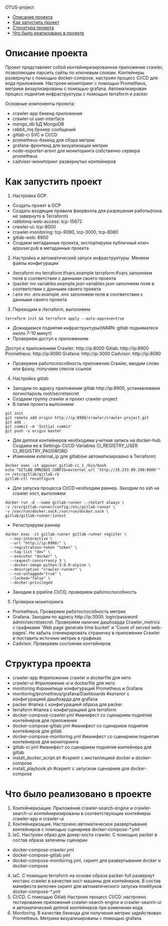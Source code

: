 OTUS-project
* [Описание проекта](#Описание-проекта)
* [Как запустить проект](#Как-запустить-проект)
* [Структура проекта](#Структура-проекта)
* [Что было реализовано в проекте](#Что-было-реализовано-в-проекте)
# Описание проекта
Проект представляет собой контейнеризированное приложение crawler, позволяющее парсить сайты по ключевым словам. Контейнеры  развернуты с помощью  docker-compose,
настроен процесс CI/CD для кода приложения. Настроен мониторинг с помощью Prometheus, метрики визаулизированы с помощью grafana. Автоматизирован процесс поднятия инфраструктуры с помощью terraform и packer

Основные компоненты проекта:
- crawler-app бекенд приложения
- crawler-ui user-interface
- mongo_db БД MongoDB
- rabbit_mq брокер сообщений
- gitlab-ci SVC и CI/CD
- prometheus-бекенд для сбора метрик
- grafana-фронтенд для визуализации метрик
- node-exporter-агент для мониторинга собственно сервера prometheus
- cadvisor-мониторинг развернутых контейнеров


# Как запустить проект
1. Настройка GCP. 
 - Создать проект в GCP
 - Создать входящие правила фаерволла для разрешения работы(пока не завернуто в Terraform)
  - rabbitmq-web-access: tcp-15672
  - crawler-ui: tcp-8000
  - crawler-monitoring: tcp-9090, tcp-3000, tcp-8080
  - gitlab-web: 8900
 - Создаем метаданные проекта, экспортируем публичный ключ appuser.pub в метаданные проекта
2. Настройка и автоматический запуск инфраструктуры. Меняем файлы конфигурации 
 - /terraform  mv terraform.tfvars.example terraform.tfvars заполняем поля в соответствии с данными своего проекта
 - /packer mv variables.example.json variables.json заполняем поля в соответствии с данными своего проекта
 - /.env mv .env.example .env заполняем поля в соответствии с данными своего проекта
3. Переходим в /terraform, выполняем
```
terraform init && terraform apply --auto-approve=true
```
- Дожидаемся поднятия инфраструктуры(WARN: gitlab подниматеся около 7-10 минут)
- Проверяем доступ к приложениям 
 
Доступ к приложениям
Crawler: http://ip:8000
Gitlab: http://ip:8900
Prometheus: http://ip:9090
Grafana: http://ip:3000
Cadvisor: http://ip:8080
- Проверяем работоспособность приложения Crawler, вводим слово или фразу, получаем список ссылок
4. Настройка gitlab
 - Заходим по адресу приложения gitlab http://ip:8900, устанавливаем логин/пароль root/secretsecret
 - Создаем группу crawler и проект crawler-project
 - В папке проекта выполняем
 ```
 git init
 git remote add origin http://ip:8900/crawler/crawler-project.git
 git add .
 git commit -m 'Initial commit'
 git push -u origin master
 ``` 
 - Для деплоя контейнеров необходима учетная запись на docker-hub. Создаем ее в Settings-CI/CD-Variables
 CI_REGISTRY_USER
 CI_REGISTRY_PASSWORD
 - Изменяем external_ip для gitlab(не автоматизировано в Terraform)
```
docker exec -it appuser_gitlab-ci_1 /bin/bash
echo "GITLAB_OMNIBUS_CONFIG=external_url 'http://35.233.89.190:8900'" >> /etc/gitlab/gitlab.rb
gitlab-ctl reconfigure
``` 
 - Для запуска процесса CI/CD необходим раннер. Заходим по ssh на crawler хост, выполняем
 ```
 docker run -d --name gitlab-runner --restart always \
-v /srv/gitlab-runner/config:/etc/gitlab-runner \
-v /var/run/docker.sock:/var/run/docker.sock \
gitlab/gitlab-runner:latest 
 ```
- Регистрируем раннер
```
docker exec -it gitlab-runner gitlab-runner register \
  --non-interactive \
  --url "http://ip:8900/" \
  --registration-token "token" \
  --tag-list "dev" \
  --executor "docker" \
  --request-concurrency 3 \
  --docker-image python:3.6.0-alpine \
  --description "crawler-runner" \
  --run-untagged="true" \
  --locked="false" \
  --docker-privileged
``` 
- Заходим в pipeline CI/CD, проверяем работоспособность


5. Проверка мониторинга
 - Prometheus. Проверяем работоспособность метрик
 - Grafana. Заходим по адресу http://ip:3000. login/password admin/secretsecret. Проверяем наличие дашбоарда Crawler_metrics с графиками 'Web page generate time bucket' и 'Count of served web-pages'. Не забыть сгененрировать страничку в приложении Crawler и поставить источник метрик в графиках
 - Cadvisor. Проверяем состояние контейнеров


# Структура проекта

- crawler-app #приложение crawler и dockerfile для него
- crawler-ui  #приложение ui и dockerfile для него
- monitoring  #хранилище конфигураций Prometheus и Grafana
- monitoring/prometheus/grafana/Dashboards #каталог с конфигурацией дашбоарда для grafana
- packer      #папка с конфигурацией образа для packer
- terraform   #папка с конфигурацией для terraform
- docker-compose-crawler.yml #манифест со сценарием поднятия контейнеров для приложения
- docker-compose-gitlab.yml #манифест со сценарием поднятия контейнеров для gitlab
- docker-compose-monitoring.yml #манифест со сценарием поднятия контейнеров для мониторинга
- gitlab-ci.yml #манифест со сценарием поднятия контейнера для gitlab
- install_docker_script.sh #скрипт с инсталляцией docker и docker-compose
- install_playbook.sh #скрипт с запуском сценариев для docker-compose


# Что было реализовано в проекте

1. Контейнеризация. Приложения crawler-search-engine и crawler-search-ui контейниризированы в соответствующие контейнеры crawler-app и crawler-ui
2. Контейнеризация. Настроено автоматическое развертывание контейнеров с помощью сценариев docker-compose-*.yml
3. IaC. Настроен образ для докер-хоста crawler. С помощью packer в состав образа запечены сценарии 
- docker-compose-crawler.yml
- docker-compose-gitlab.yml
- docker-compose-monitoring.yml,
скрипт для развертывания docker и docker-compose
4. IaC. C помощью terraform на основе образа packer-full развернут инстанс crawler в качестве хост-машины для контейнеров. В состав манифеста включен скрипт для автоматического запуска плейбуков docker-compose-*.yml 
5. CI/CD. C помощью Gitlab Настроен процесс CI/CD: настроено тестирование приложений crawler-search-engine и crawler-search-ui и автоматический деплой контейнеров при изменении кода
6. Monitoring. В качестве бекенда для получения метрик задействован Prometheus. Метрики визуализированы с помощью grafana



